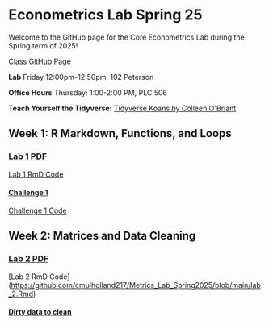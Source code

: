 # Econometrics Lab Spring 25

Welcome to the GitHub page for the Core Econometrics Lab during the Spring term of 2025!

[Class GitHub Page](https://github.com/edrubin/EC607S25)

**Lab** Friday 12:00pm–12:50pm, 102 Peterson

**Office Hours** Thursday: 1:00-2:00 PM, PLC 506

**Teach Yourself the Tidyverse:** [Tidyverse Koans by Colleen O'Briant](https://github.com/cobriant/tidyverse_koans)

## Week 1: R Markdown, Functions, and Loops

### [Lab 1 PDF](https://github.com/cmulholland217/Metrics_Lab_Spring2025/blob/main/lab_1.pdf)

[Lab 1 RmD Code](https://github.com/cmulholland217/Metrics_Lab_Spring2025/blob/main/lab_1.Rmd)

#### [Challenge 1](https://github.com/cmulholland217/Metrics_Lab_Spring2025/blob/main/challenge_1.pdf)
[Challenge 1 Code](https://github.com/cmulholland217/Metrics_Lab_Spring2025/blob/main/challenge_1_code.Rmd)

## Week 2: Matrices and Data Cleaning

### [Lab 2 PDF](https://github.com/cmulholland217/Metrics_Lab_Spring2025/blob/main/lab_2.pdf)

[Lab 2 RmD Code] (https://github.com/cmulholland217/Metrics_Lab_Spring2025/blob/main/lab_2.Rmd)

#### [Dirty data to clean](https://github.com/cmulholland217/Metrics_Lab_Spring2025/blob/main/dirty_data.csv)
